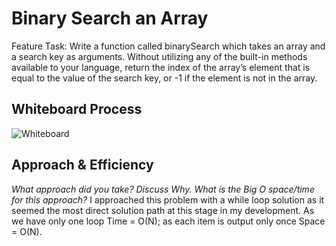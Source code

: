 # Binary Search an Array
Feature Task: Write a function called binarySearch which takes an array and a search key as arguments. Without utilizing any of the built-in methods available to your language, return the index of the array’s element that is equal to the value of the search key, or -1 if the element is not in the array.

## Whiteboard Process
![Whiteboard](CodeChallenge03_Whiteboard.jpg)

## Approach & Efficiency
_What approach did you take? Discuss Why. What is the Big O space/time for this approach?_
I approached this problem with a while loop solution as it seemed the most direct solution path at this stage in my development.
As we have only one loop Time = O(N); as each item is output only once Space = O(N).